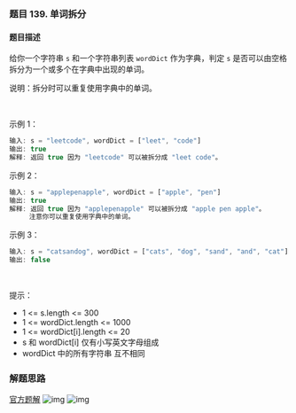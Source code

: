 ### 题目 139. 单词拆分
#### 题目描述
给你一个字符串 `s` 和一个字符串列表 `wordDict` 作为字典，判定 `s` 是否可以由空格拆分为一个或多个在字典中出现的单词。

说明：拆分时可以重复使用字典中的单词。

 

示例 1：

```js
输入: s = "leetcode", wordDict = ["leet", "code"]
输出: true
解释: 返回 true 因为 "leetcode" 可以被拆分成 "leet code"。
```
示例 2：

```js
输入: s = "applepenapple", wordDict = ["apple", "pen"]
输出: true
解释: 返回 true 因为 "applepenapple" 可以被拆分成 "apple pen apple"。
     注意你可以重复使用字典中的单词。
```
示例 3：

```js
输入: s = "catsandog", wordDict = ["cats", "dog", "sand", "and", "cat"]
输出: false
```
 

提示：

- 1 <= s.length <= 300
- 1 <= wordDict.length <= 1000
- 1 <= wordDict[i].length <= 20
- s 和 wordDict[i] 仅有小写英文字母组成
- wordDict 中的所有字符串 互不相同

### 解题思路
[官方题解](https://leetcode-cn.com/problems/word-break/solution/dan-ci-chai-fen-by-leetcode-solution/)
![img](139-1.png)
![img](139-2.png)
